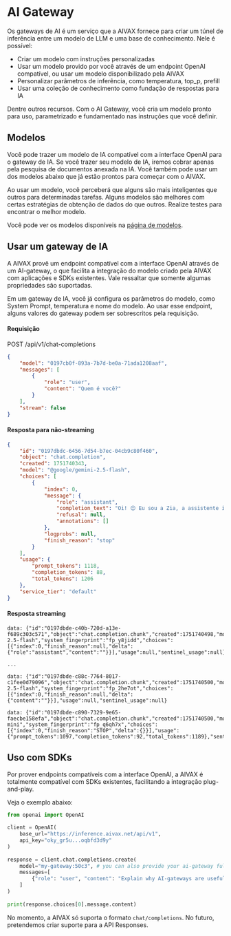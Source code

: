 # AI Gateway

Os gateways de AI é um serviço que a AIVAX fornece para criar um túnel de inferência entre um modelo de LLM e uma base de conhecimento. Nele é possível:

- Criar um modelo com instruções personalizadas
- Usar um modelo provido por você através de um endpoint OpenAI compatível, ou usar um modelo disponibilizado pela AIVAX
- Personalizar parâmetros de inferência, como temperatura, top_p, prefill
- Usar uma coleção de conhecimento como fundação de respostas para IA

Dentre outros recursos. Com o AI Gateway, você cria um modelo pronto para uso, parametrizado e fundamentado nas instruções que você definir.

## Modelos

Você pode trazer um modelo de IA compatível com a interface OpenAI para o gateway de IA. Se você trazer seu modelo de IA, iremos cobrar apenas pela pesquisa de documentos anexada na IA. Você também pode usar um dos modelos abaixo que já estão prontos para começar com o AIVAX.

Ao usar um modelo, você perceberá que alguns são mais inteligentes que outros para determinadas tarefas. Alguns modelos são melhores com certas estratégias de obtenção de dados do que outros. Realize testes para encontrar o melhor modelo.

Você pode ver os modelos disponíveis na [página de modelos](/docs/models).

## Usar um gateway de IA

A AIVAX provê um endpoint compatível com a interface OpenAI através de um AI-gateway, o que facilita a integração do modelo criado pela AIVAX com aplicações e SDKs existentes. Vale ressaltar que somente algumas propriedades são suportadas.

Em um gateway de IA, você já configura os parâmetros do modelo, como System Prompt, temperatura e nome do modelo. Ao usar esse endpoint, alguns valores do gateway podem ser sobrescritos pela requisição.

#### Requisição

<div class="request-item post">
    <span>POST</span>
    <span>
        /api/v1/chat-completions
    </span>
</div>

```json
{
    "model": "0197cb0f-893a-7b7d-be0a-71ada1208aaf",
    "messages": [
        {
            "role": "user",
            "content": "Quem é você?"
        }
    ],
    "stream": false
}
```

#### Resposta para não-streaming

```json
{
    "id": "0197dbdc-6456-7d54-b7ec-04cb9c80f460",
    "object": "chat.completion",
    "created": 1751740343,
    "model": "@google/gemini-2.5-flash",
    "choices": [
        {
            "index": 0,
            "message": {
                "role": "assistant",
                "completion_text": "Oi! 😊 Eu sou a Zia, a assistente inteligente do Zé do Ingresso. Tô aqui pra te ajudar com tudo sobre ingressos, eventos, e tudo que rola na nossa querida São José do Rio Preto. Se precisar de alguma coisa, tipo saber sobre nomeação de ja o bagulho, só chamar! Vamos juntos aproveitar tudo o que tiver rolando! O que você precisa? 🥳 ",
                "refusal": null,
                "annotations": []
            },
            "logprobs": null,
            "finish_reason": "stop"
        }
    ],
    "usage": {
        "prompt_tokens": 1118,
        "completion_tokens": 88,
        "total_tokens": 1206
    },
    "service_tier": "default"
}
```

#### Resposta streaming

```text
data: {"id":"0197dbde-c40b-720d-a13e-f689c303c571","object":"chat.completion.chunk","created":1751740498,"model":"@google/gemini-2.5-flash","system_fingerprint":"fp_y8jidd","choices":[{"index":0,"finish_reason":null,"delta":{"role":"assistant","content":""}}],"usage":null,"sentinel_usage":null}

...

data: {"id":"0197dbde-c88c-7764-8017-c1fee0d79096","object":"chat.completion.chunk","created":1751740500,"model":"@google/gemini-2.5-flash","system_fingerprint":"fp_2he7ot","choices":[{"index":0,"finish_reason":null,"delta":{"content":""}}],"usage":null,"sentinel_usage":null}

data: {"id":"0197dbde-c890-7329-9e65-faecbe158efa","object":"chat.completion.chunk","created":1751740500,"model":"@aivax\/sentinel-mini","system_fingerprint":"fp_q6qh7x","choices":[{"index":0,"finish_reason":"STOP","delta":{}}],"usage":{"prompt_tokens":1097,"completion_tokens":92,"total_tokens":1189},"sentinel_usage":null}
```

## Uso com SDKs

Por prover endpoints compatíveis com a interface OpenAI, a AIVAX é totalmente compatível com SDKs existentes, facilitando a integração plug-and-play.

Veja o exemplo abaixo:

```python
from openai import OpenAI
 
client = OpenAI(
    base_url="https://inference.aivax.net/api/v1",
    api_key="oky_gr5u...oqbfd3d9y"
)
 
response = client.chat.completions.create(
    model="my-gateway:50c3", # you can also provide your ai-gateway full ID here
    messages=[
        {"role": "user", "content": "Explain why AI-gateways are useful."}
    ]
)
 
print(response.choices[0].message.content)
```

No momento, a AIVAX só suporta o formato `chat/completions`. No futuro, pretendemos criar suporte para a API Responses.